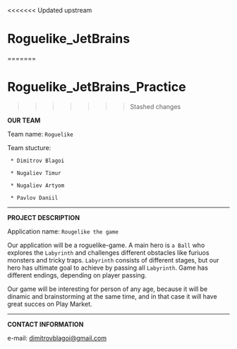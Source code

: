 <<<<<<< Updated upstream
# Roguelike_JetBrains
=======
# Roguelike_JetBrains_Practice
>>>>>>> Stashed changes

__OUR TEAM__

Team name: `Roguelike`

Team stucture:

     * Dimitrov Blagoi
     
     * Nugaliev Timur 
     
     * Nugaliev Artyom
     
     * Pavlov Daniil
***      
__PROJECT DESCRIPTION__

Application name: `Rougelike the game`

Our application will be a roguelike-game. A main hero is `a Ball` who explores the `Labyrinth` and challenges different obstacles like furiuos monsters and tricky traps. `Labyrinth` consists of different stages, but our hero has ultimate goal
to achieve by passing all `Labyrinth`. Game has different endings, depending on player passing.

Our game will be interesting for person of any age, because it will be dinamic and brainstorming at the same time,
and in that case it will have great succes on Play Market.
***
__CONTACT INFORMATION__

e-mail: dimitrovblagoi@gmail.com
